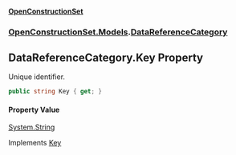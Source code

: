 #### [OpenConstructionSet](index.md 'index')
### [OpenConstructionSet.Models](index.md#OpenConstructionSet_Models 'OpenConstructionSet.Models').[DataReferenceCategory](Q3bgwvSqRWv7sT4x1Fv8Zw.md 'OpenConstructionSet.Models.DataReferenceCategory')
## DataReferenceCategory.Key Property
Unique identifier.  
```csharp
public string Key { get; }
```
#### Property Value
[System.String](https://docs.microsoft.com/en-us/dotnet/api/System.String 'System.String')

Implements [Key](hHyJNYd3ojughxDPItW3Ag.md 'OpenConstructionSet.Models.IDataModel.Key')  
